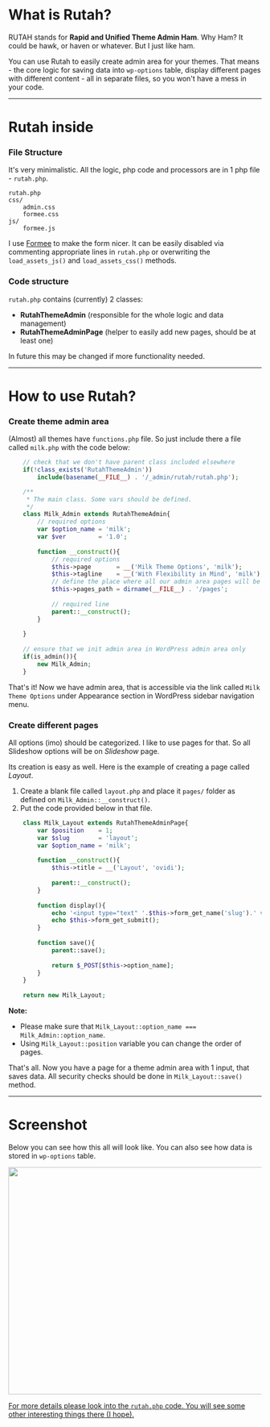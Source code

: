 # What is Rutah?

RUTAH stands for **Rapid and Unified Theme Admin Ham**. Why Ham? It could be hawk, or haven or whatever. But I just like ham.

You can use Rutah to easily create admin area for your themes. That means - the core logic for saving data into `wp-options` table, display different pages with different content - all in separate files, so you won't have a mess in your code.

----------

# Rutah inside

### File Structure

It's very minimalistic. All the logic, php code and processors are in 1 php file - `rutah.php`.

    rutah.php
    css/
        admin.css
        formee.css
    js/
        formee.js

I use [Formee](http://www.formee.org/ "Framework to help you develop and customize web based forms") to make the form nicer. It can be easily disabled via commenting appropriate lines in `rutah.php` or overwriting the `load_assets_js()` and `load_assets_css()` methods.

### Code structure

`rutah.php` contains (currently) 2 classes:

* **RutahThemeAdmin** (responsible for the whole logic and data management)
* **RutahThemeAdminPage** (helper to easily add new pages, should be at least one)

In future this may be changed if more functionality needed.

----------

# How to use Rutah?

### Create theme admin area

(Almost) all  themes have `functions.php` file. So just include there a file called `milk.php` with the code below:

```php
    // check that we don't have parent class included elsewhere
    if(!class_exists('RutahThemeAdmin'))
        include(basename(__FILE__) . '/_admin/rutah/rutah.php');

    /**
     * The main class. Some vars should be defined.
     */
    class Milk_Admin extends RutahThemeAdmin{
        // required options
        var $option_name = 'milk';
        var $ver         = '1.0';
    
        function __construct(){
            // required options
            $this->page       = __('Milk Theme Options', 'milk');
            $this->tagline    = __('With Flexibility in Mind', 'milk');
            // define the place where all our admin area pages will be placed
            $this->pages_path = dirname(__FILE__) . '/pages';
        
            // required line
            parent::__construct();
        }
    
    }
    
    // ensure that we init admin area in WordPress admin area only
    if(is_admin()){
        new Milk_Admin;
    }
```

That's it! Now we have admin area, that is accessible via the link called `Milk Theme Options` under Appearance section in WordPress sidebar navigation menu.

### Create different pages

All options (imo) should be categorized. I like to use pages for that. So all Slideshow options will be on *Slideshow* page.

Its creation is easy as well. Here is the example of creating a page called *Layout*.

1. Create a blank file called `layout.php` and place it `pages/` folder as defined on  `Milk_Admin::__construct()`.
2. Put the code provided below in that file.

```php
    class Milk_Layout extends RutahThemeAdminPage{
        var $position    = 1;
        var $slug        = 'layout';
        var $option_name = 'milk';
        
        function __construct(){
            $this->title = __('Layout', 'ovidi');
            
            parent::__construct();
        }
        
        function display(){
            echo '<input type="text" '.$this->form_get_name('slug').' value="'.$this->form_get_value('slug').'" />';
            echo $this->form_get_submit();
        }
        
        function save(){
            parent::save();
        
            return $_POST[$this->option_name];
        }
    }
    
    return new Milk_Layout;
``` 

**Note:** 
* Please make sure that `Milk_Layout::option_name === Milk_Admin::option_name`.
* Using `Milk_Layout::position` variable you can change the order of pages.

That's all. Now you have a page for a theme admin area with 1 input, that saves data.
All security checks should be done in `Milk_Layout::save()` method.

-------------

# Screenshot

Below you can see how this all will look like. You can also see how data is stored in `wp-options` table.

<a href="http://content.screencast.com/users/slaFFik/folders/Jing/media/af366039-e25a-45cd-bb0f-aad832bb5eb8/2013-01-10_1735.png"><img class="embeddedObject" src="http://content.screencast.com/users/slaFFik/folders/Jing/media/af366039-e25a-45cd-bb0f-aad832bb5eb8/2013-01-10_1735.png" width="655" height="451" border="0" />

For more details please look into the `rutah.php` code. You will see some other interesting things there (I hope).

